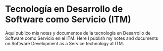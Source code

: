 # Tecnología en Desarrollo de Software como Servicio (ITM)
Aquí publico mis notas y documentos de la tecnología en Desarrollo de Software como Servicio en el ITM.
Here I publish my notes and documents on Software Development as a Service technology at ITM.
